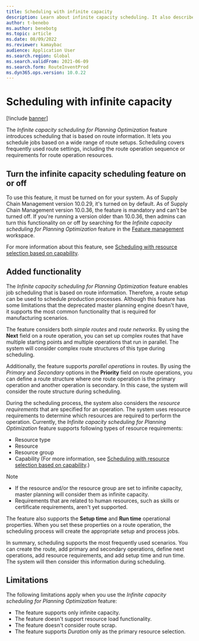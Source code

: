 ```yaml
---
title: Scheduling with infinite capacity
description: Learn about infinite capacity scheduling. It also describes current feature limitations, including an outline on added functionality.
author: t-benebo
ms.author: benebotg
ms.topic: article
ms.date: 08/09/2022
ms.reviewer: kamaybac
audience: Application User
ms.search.region: Global
ms.search.validFrom: 2021-06-09
ms.search.form: RouteInventProd
ms.dyn365.ops.version: 10.0.22
---
```


# Scheduling with infinite capacity

[!include [banner](../../includes/banner.md)]

The *Infinite capacity scheduling for Planning Optimization* feature introduces scheduling that is based on route information. It lets you schedule jobs based on a wide range of route setups. Scheduling covers frequently used route settings, including the route operation sequence or requirements for route operation resources.

## Turn the infinite capacity scheduling feature on or off

To use this feature, it must be turned on for your system. As of Supply Chain Management version 10.0.29, it's turned on by default. As of Supply Chain Management version 10.0.36, the feature is mandatory and can't be turned off. If you're running a version older than 10.0.36, then admins can turn this functionality on or off by searching for the *Infinite capacity scheduling for Planning Optimization* feature in the [Feature management](../../../fin-ops-core/fin-ops/get-started/feature-management/feature-management-overview.md) workspace.

For more information about this feature, see [Scheduling with resource selection based on capability](capability-based-scheduling.md).

## Added functionality

The *Infinite capacity scheduling for Planning Optimization* feature enables job scheduling that is based on route information. Therefore, a route setup can be used to schedule production processes. Although this feature has some limitations that the deprecated master planning engine doesn't have, it supports the most common functionality that is required for manufacturing scenarios.

The feature considers both *simple routes* and *route networks*. By using the **Next** field on a route operation, you can set up complex routes that have multiple starting points and multiple operations that run in parallel. The system will consider complex route structures of this type during scheduling.

Additionally, the feature supports *parallel operations* in routes. By using the *Primary* and *Secondary* options in the **Priority** field on route operations, you can define a route structure where one route operation is the primary operation and another operation is secondary. In this case, the system will consider the route structure during scheduling.

During the scheduling process, the system also considers the *resource requirements* that are specified for an operation. The system uses resource requirements to determine which resources are required to perform the operation. Currently, the *Infinite capacity scheduling for Planning Optimization* feature supports following types of resource requirements:

- Resource type
- Resource
- Resource group
- Capability (For more information, see [Scheduling with resource selection based on capability](capability-based-scheduling.md).)

> [!NOTE]
>
> - If the resource and/or the resource group are set to infinite capacity, master planning will consider them as infinite capacity.
> - Requirements that are related to human resources, such as skills or certificate requirements, aren't yet supported.

The feature also supports the **Setup time** and **Run time** operational properties. When you set these properties on a route operation, the scheduling process will create the appropriate setup and process jobs.

In summary, scheduling supports the most frequently used scenarios. You can create the route, add primary and secondary operations, define next operations, add resource requirements, and add setup time and run time. The system will then consider this information during scheduling.

## Limitations

The following limitations apply when you use the *Infinite capacity scheduling for Planning Optimization* feature:

- The feature supports only infinite capacity.
- The feature doesn't support resource load functionality.
- The feature doesn't consider route scrap.
- The feature supports *Duration* only as the primary resource selection.
